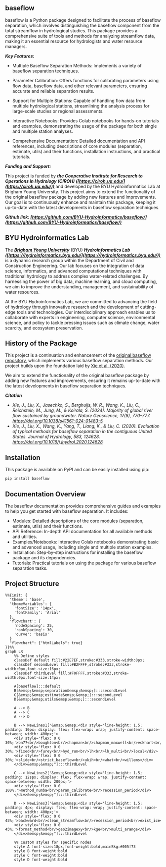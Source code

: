 ## **baseflow**

baseflow is a Python package designed to facilitate the process of baseflow separation, which involves distinguishing the baseflow component from the total streamflow in hydrological studies. This package provides a comprehensive suite of tools and methods for analyzing streamflow data, making it an essential resource for hydrologists and water resource managers.

***Key Features:***

 - Multiple Baseflow Separation Methods: Implements a variety of baseflow separation techniques.

 - Parameter Calibration: Offers functions for calibrating parameters using flow data, baseflow data, and other relevant parameters, ensuring accurate and reliable separation results.

 - Support for Multiple Stations: Capable of handling flow data from multiple hydrological stations, streamlining the analysis process for large-scale studies or regional assessments.
 - Interactive Notebooks: Provides Colab notebooks for hands-on tutorials and examples, demonstrating the usage of the package for both single and multiple station analyses.
 - Comprehensive Documentation: Detailed documentation and API references, including descriptions of core modules (separation, estimate, utils) and their functions, installation instructions, and practical tutorials.

***Funding and Support:***

This project is funded by ***the Cooperative Institute for Research to Operations in Hydrology (CIROH) ([https://ciroh.ua.edu/](https://ciroh.ua.edu/))*** and developed by the BYU Hydroinformatics Lab at Brigham Young University. This project aims to extend the functionality of the original baseflow package by adding new features and improvements. Our goal is to continuously enhance and maintain this package, keeping it up-to-date with the latest developments in baseflow separation techniques.


***Github link: [https://github.com/BYU-Hydroinformatics/baseflow/](https://github.com/BYU-Hydroinformatics/baseflow/)***

## **BYU Hydroinformatics Lab**
The ***[Brigham Young University](https://www.byu.edu/)*** (BYU) ***Hydroinformatics Lab ([https://hydroinformatics.byu.edu/](https://hydroinformatics.byu.edu/))*** is a dynamic research group within the Department of Civil and Construction Engineering. Our lab focuses on the integration of data science, informatics, and advanced computational techniques with traditional hydrology to address complex water-related challenges. By harnessing the power of big data, machine learning, and cloud computing, we aim to improve the understanding, management, and sustainability of water resources.

At the BYU Hydroinformatics Lab, we are committed to advancing the field of hydrology through innovative research and the development of cutting-edge tools and technologies. Our interdisciplinary approach enables us to collaborate with experts in engineering, computer science, environmental science, and policy to tackle pressing issues such as climate change, water scarcity, and ecosystem preservation.

## **History of the Package**
This project is a continuation and enhancement of the [original baseflow repository](https://github.com/xiejx5/baseflow), which implements various baseflow separation methods. Our project builds upon the foundation laid by [Xie et al. (2020)](https://doi.org/10.1016/j.jhydrol.2020.124628). 

We aim to extend the functionality of the original baseflow package by adding new features and improvements, ensuring it remains up-to-date with the latest developments in baseflow separation techniques.

***Citation***

- *Xie, J., Liu, X., Jasechko, S., Berghuijs, W. R., Wang, K., Liu, C., Reichstein, M., Jung, M., & Koirala, S. (2024). Majority of global river flow sustained by groundwater. Nature Geoscience, 17(8), 770–777. https://doi.org/10.1038/s41561-024-01483-5*
- *Xie, J., Liu, X., Wang, K., Yang, T., Liang, K., & Liu, C. (2020). Evaluation of typical methods for baseflow separation in the contiguous United States. Journal of Hydrology, 583, 124628. https://doi.org/10.1016/j.jhydrol.2020.124628*

## **Installation**

This package is available on PyPI and can be easily installed using pip:

```python
pip install baseflow
```

## **Documentation Overview**
The baseflow documentation provides comprehensive guides and examples to help you get started with baseflow separation. It includes:

 - Modules: Detailed descriptions of the core modules (separation, estimate, utils) and their functions.
 - API Reference: In-depth API documentation for all available methods and utilities.
 - Examples/Notebooks: Interactive Colab notebooks demonstrating basic and advanced usage, including single and multiple station examples.
 - Installation: Step-by-step instructions for installing the baseflow package and its dependencies.
 - Tutorials: Practical tutorials on using the package for various baseflow separation tasks.

## **Project Structure**
<style>
svg[id^="mermaid-"] { min-width: 200px; max-width: 500px; }
</style>
```mermaid
%%{init: {
  'theme': 'base', 
  'themeVariables': { 
    'fontSize': '14px',
    'fontFamily': 'Arial'
  },
  'flowchart': {
    'nodeSpacing': 25,
    'rankSpacing': 30,
    'curve': 'basis'
  }
  "flowchart": {"htmlLabels": true}
}}%%
graph LR
    %% Define styles
    classDef default fill:#22E7EF,stroke:#333,stroke-width:0px;
    classDef secondLevel fill:#B2FFFF,stroke:#333,stroke-width:0px,font-size:16px;
    classDef thirdLevel fill:#F0FFFF,stroke:#333,stroke-width:0px,font-size:14px;

    A[baseflow]:::default
    B[&emsp;&emsp;separation&emsp;&emsp;]:::secondLevel
    C[&emsp;&emsp;estimate&emsp;&emsp;]:::secondLevel
    D[&emsp;&emsp;utils&emsp;&emsp;]:::secondLevel

    A --> B
    A --> C
    A --> D

    B --> NewLines1["&emsp;&emsp;<div style='line-height: 1.5; padding: 10px; display: flex; flex-wrap: wrap; justify-content: space-between; width: 400px;'>
    <div style='flex: 0 0 30%;'>bn77<br/>boughton<br/>chapman<br/>chapman_maxwell<br/>eckhart<br/>ewma</div>
    <div style='flex: 0 0 30%;'>fixed<br/>furey<br/>hyd_run<br/>lh<br/>lh_multi<br/>local</div>
    <div style='flex: 0 0 30%;'>slide<br/>strict_baseflow<br/>ukih<br/>what<br/>willems</div>
    </div>&emsp;&emsp;"]:::thirdLevel

    C --> NewLines2["&emsp;&emsp;<div style='line-height: 1.5; padding: 12spx; display: flex; flex-wrap: wrap; justify-content: space-between; width: 200px;'>
    <div style='flex: 0 0 100%;'>method_numba<br/>param_calibrate<br/>recession_period</div>
    </div>&emsp;&emsp;"]:::thirdLevel
    
    D --> NewLines3["&emsp;&emsp;<div style='line-height: 1.5; padding: 4px; display: flex; flex-wrap: wrap; justify-content: space-between; width: 400px;'>
    <div style='flex: 0 0 45%;'>backward<br/>clean_streamflow<br/>recession_period<br/>exist_ice<br/>flow_duration_curve</div>
    <div style='flex: 0 0 45%;'>format_method<br/>geo2imagexy<br/>kge<br/>multi_arange</div>
    </div>&emsp;&emsp;"]:::thirdLevel

    %% Custom styles for specific nodes
    style A font-size:18px,font-weight:bold,mainBkg:#005f73
    style B font-weight:bold
    style C font-weight:bold
    style D font-weight:bold
```



